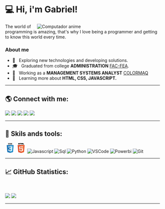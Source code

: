 # 💻 Hi, i'm Gabriel!

<img src="https://codinginfinite.com/wp-content/uploads/2018/12/0KXuX_V54FKpK-wsX.gif" min-width="400px" max-width="400px" width="400px" align="right" alt="Computador anime">

The world of programming is amazing, that's why I love being a programmer and getting to know this world every time.

<h3> About me </h3>

- 🤔 &nbsp; Exploring new technologies and developing solutions.
- 🎓 &nbsp; Graduated from college **ADMINISTRATION** <a href="http://feata.edu.br/">FAC-FEA</a>.
- 💼 &nbsp; Working as a **MANAGEMENT SYSTEMS ANALYST** <a href="https://loja.colormaq.com.br/">COLORMAQ</a>
- 🌱 &nbsp; Learning more about **HTML, CSS, JAVASCRIPT.**
</p>
<hr>

## 🌎 Connect with me:

<p align="left">
  <a href="mailto:gabrielps458@gmail.com" alt="Gmail">
  <img src="https://img.shields.io/badge/-Gmail-FF0000?style=flat-square&labelColor=FF0000&logo=gmail&logoColor=white&link=gabrielps458@gmail.com" /></a>

  <a href="https://www.linkedin.com/in/gabriel-prates-808580208/" alt="Linkedin">
  <img src="https://img.shields.io/badge/-Linkedin-0e76a8?style=flat-square&logo=Linkedin&logoColor=white&link=https://www.linkedin.com/in/gabriel-prates-808580208/" /></a>

  <a href="#" alt="WhatsApp">
  <img src="https://img.shields.io/badge/-WhatsApp-25d366?style=flat-square&labelColor=25d366&logo=whatsapp&logoColor=white&link=API-DO-SEU-WHATSAPP"/></a>

  <a href="https://www.facebook.com/profile.php?id=100025625455916" alt="Facebook">
  <img src="https://img.shields.io/badge/-Facebook-3b5998?style=flat-square&labelColor=3b5998&logo=facebook&logoColor=white&link=https://www.facebook.com/profile.php?id=100025625455916"/></a>

  <a href="https://www.instagram.com/ga.prates/" alt="Instagram">
  <img src="https://img.shields.io/badge/-Instagram-DF0174?style=flat-square&labelColor=DF0174&logo=instagram&logoColor=white&link=https://www.instagram.com/ga.prates/"/></a>
</p>  
  
</p>
<hr>

## 🚀 Skils ands tools:
<p align="left">
<img height="32" src="https://raw.githubusercontent.com/github/explore/80688e429a7d4ef2fca1e82350fe8e3517d3494d/topics/css/css.png" alt="CSS"/>
  
<img height="32" src="https://raw.githubusercontent.com/github/explore/80688e429a7d4ef2fca1e82350fe8e3517d3494d/topics/html/html.png" alt="HTML5"/>
  
<img height="32" src="https://upload.wikimedia.org/wikipedia/commons/thumb/9/99/Unofficial_JavaScript_logo_2.svg/260px-Unofficial_JavaScript_logo_2.svg.png" alt="Javascript"/>  
  
<img height="32" src="https://seeklogo.com/images/M/microsoft-sql-server-logo-96AF49E2B3-seeklogo.com.png" alt="Sql"/>
  
<img height="32" src="https://img-premium.flaticon.com/png/512/3098/premium/3098090.png?token=exp=1629329918~hmac=ab0dda858ad5e46ec2015b8a8f81edd4" alt="Python"/>
  
<img height="32" src="https://upload.wikimedia.org/wikipedia/commons/thumb/9/9a/Visual_Studio_Code_1.35_icon.svg/1024px-Visual_Studio_Code_1.35_icon.svg.png" alt="VSCode"/>  
  
<img height="32" src="https://upload.wikimedia.org/wikipedia/commons/thumb/c/cf/New_Power_BI_Logo.svg/630px-New_Power_BI_Logo.svg.png" alt="Powerbi"/>

<img height="32" src="https://upload.wikimedia.org/wikipedia/commons/thumb/3/3f/Git_icon.svg/1024px-Git_icon.svg.png" alt="Git"/>   
  
</p>  

</p>
<hr>

## 📈 GitHub Statistics:

<br/>

<p align="left">
  <img height="160em" src="https://github-readme-stats.vercel.app/api?username=GabrielPrt&theme=gruvbox&show_icons=true" />
  <img height="160em" src="https://github-readme-stats.vercel.app/api/top-langs/?username=GabrielPrt&layout=compact&langs_count=16&theme=gruvbox" />
</p>
<hr>
